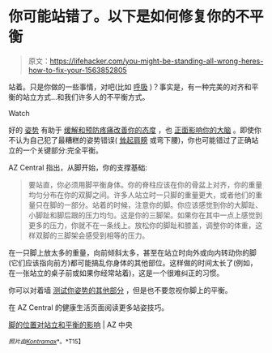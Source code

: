 # 你可能站错了。以下是如何修复你的不平衡

> 原文：<https://lifehacker.com/you-might-be-standing-all-wrong-heres-how-to-fix-your-1563852805>

站着。只是你做的一些事情，对吧(比如 [呼吸](http://lifehacker.com/you-might-be-breathing-ineffectively-heres-how-to-fix-1547766439) )？事实是，有一种完美的对齐和平衡的站立方式...和我们许多人的不平衡方式。

Watch

好的 [姿势](http://lifehacker.com/tag/posture) 有助于 [缓解和预防疼痛](http://lifehacker.com/restore-your-natural-sitting-and-standing-posture-and-g-5990775)[改善你的态度](http://lifehacker.com/how-bad-posture-can-affect-your-brain-493738180) ，也 [正面影响你的大脑](http://lifehacker.com/the-science-behind-posture-and-how-it-affects-your-brai-1463291618) 。即使你不认为自己犯了最糟糕的姿势错误( [耸起肩膀](http://lifehacker.com/fix-your-computer-hunch-and-other-posture-problems-in-3-1476347921) 或弯下腰)，你也可能错过了正确站立的一个关键部分:完全平衡。

AZ Central 指出，从脚开始，你的支撑基础:

> 要站直，你必须用脚平衡身体。你的脊柱应该在你的骨盆上对齐，你的重量均匀分布在你的双脚之间。许多人站立时一只脚的重量更大，或者他们的重量只在脚的一部分。站着的时候，注意你的脚。你应该感觉到你的大脚趾、小脚趾和脚后跟的压力均匀。这是你的三脚架。如果你在其中一点上感觉到更多的压力，你就不在一条线上。放松你的脚趾和膝盖，调整你的体重，这样双脚的三脚架会感受到相等的压力。

在一只脚上放太多的重量，向前倾斜太多，甚至在站立时向外或向内转动你的脚(它们应该指向前方)都可能搞乱你身体的其他部位。这样做的时间太长了(例如，在一张站立的桌子前或如果你经常站着)，这是一个很难纠正的习惯。

你可以对着墙 [测试你姿势的其他部分](http://lifehacker.com/test-your-back-and-neck-posture-against-a-wall-5833519) ，但是也不要忽视你脚上的平衡。

在 AZ Central 的健康生活页面阅读更多站姿技巧。

[脚的位置对站立和平衡的影响](http://healthyliving.azcentral.com/influence-foot-position-standing-balance-11612.html) | AZ 中央

<small>*照片由*</small>[<small>*Kontramax*</small>](https://www.flickr.com/photos/kontramax/8000396777/sizes/z/)<small>*。*T15】</small>